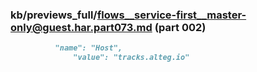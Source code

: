 ### kb/previews_full/flows__service-first__master-only@guest.har.part073.md (part 002)

```md
          "name": "Host",
              "value": "tracks.alteg.io"
```

```

